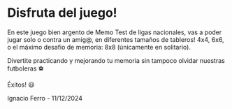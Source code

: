 # Disfruta del juego!

En este juego bien argento de Memo Test de ligas nacionales, vas a poder jugar solo o contra un amig@, en diferentes tamaños de tableros! 4x4, 6x6, o el máximo desafio de memoria: 8x8 (únicamente en solitario).

Divertite practicando y mejorando tu memoria sin tampoco olvidar nuestras futboleras :soccer:

Éxitos! :smiley:

Ignacio Ferro - 11/12/2024